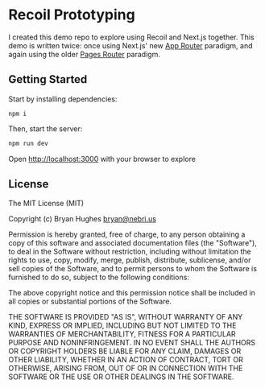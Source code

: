 # Recoil Prototyping

I created this demo repo to explore using Recoil and Next.js together. This demo
is written twice: once using Next.js' new [App Router](https://nextjs.org/docs/app) paradigm, and again using the older [Pages Router](https://nextjs.org/docs/pages) paradigm.

## Getting Started

Start by installing dependencies:

```
npm i
```

Then, start the server:

```bash
npm run dev
```

Open [http://localhost:3000](http://localhost:3000) with your browser to explore

## License

The MIT License (MIT)

Copyright (c) Bryan Hughes <bryan@nebri.us>

Permission is hereby granted, free of charge, to any person obtaining a copy
of this software and associated documentation files (the "Software"), to deal
in the Software without restriction, including without limitation the rights
to use, copy, modify, merge, publish, distribute, sublicense, and/or sell
copies of the Software, and to permit persons to whom the Software is
furnished to do so, subject to the following conditions:

The above copyright notice and this permission notice shall be included in all
copies or substantial portions of the Software.

THE SOFTWARE IS PROVIDED "AS IS", WITHOUT WARRANTY OF ANY KIND, EXPRESS OR
IMPLIED, INCLUDING BUT NOT LIMITED TO THE WARRANTIES OF MERCHANTABILITY,
FITNESS FOR A PARTICULAR PURPOSE AND NONINFRINGEMENT. IN NO EVENT SHALL THE
AUTHORS OR COPYRIGHT HOLDERS BE LIABLE FOR ANY CLAIM, DAMAGES OR OTHER
LIABILITY, WHETHER IN AN ACTION OF CONTRACT, TORT OR OTHERWISE, ARISING FROM,
OUT OF OR IN CONNECTION WITH THE SOFTWARE OR THE USE OR OTHER DEALINGS IN THE
SOFTWARE.

